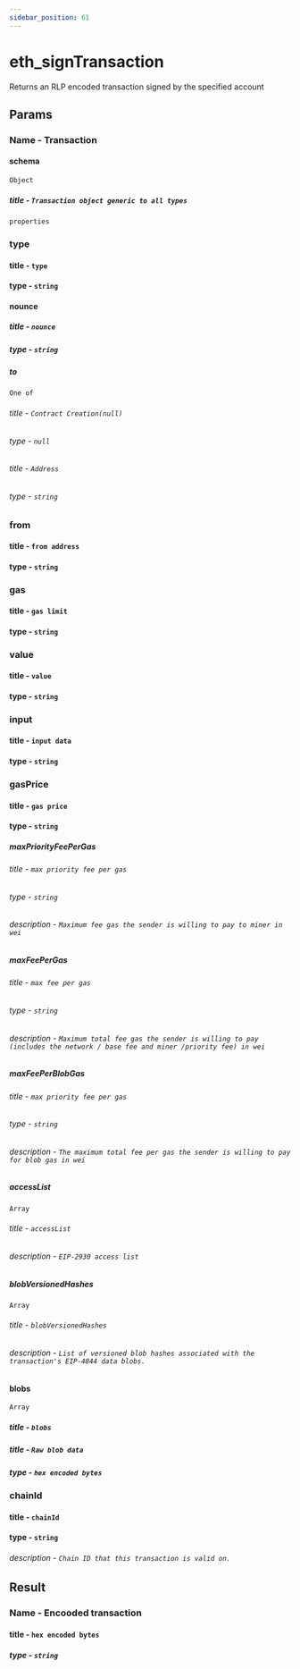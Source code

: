 ```yaml
---
sidebar_position: 61
---
```


# eth_signTransaction

Returns an RLP encoded transaction signed by the specified account

## Params

### Name - Transaction

#### schema 
`Object` 
##### title - `Transaction object generic to all types`

`properties`

### type
#### title - `type`
#### type - `string`

#### nounce
##### title - `nounce`
##### type - `string`

##### to
`One of`
###### title - `Contract Creation(null)`
###### type - `null`
###### title - `Address`
###### type - `string`

### from
#### title - `from address`
#### type - `string`

### gas
#### title - `gas limit`
#### type - `string`

### value
#### title - `value`
#### type - `string`

### input
#### title - `input data`
#### type - `string`

### gasPrice
#### title - `gas price`
#### type - `string`

##### maxPriorityFeePerGas
###### title - `max priority fee per gas`
###### type - `string`
###### description - `Maximum fee gas the sender is willing to pay to miner in wei`

##### maxFeePerGas
###### title - `max fee per gas`
###### type - `string`
###### description - `Maximum total fee gas the sender is willing to pay (includes the network / base fee and miner /priority fee) in wei`

##### maxFeePerBlobGas
###### title - `max priority fee per gas`
###### type - `string`
###### description - `The maximum total fee per gas the sender is willing to pay for blob gas in wei`

##### accessList
`Array`
###### title - `accessList`
###### description - `EIP-2930 access list`

##### blobVersionedHashes
`Array`
###### title - `blobVersionedHashes`
###### description - `List of versioned blob hashes associated with the transaction's EIP-4844 data blobs.`

#### blobs
`Array`
##### title - `blobs`
##### title - `Raw blob data`
##### type - `hex encoded bytes`

### chainId
#### title - `chainId`
#### type - `string`
###### description - `Chain ID that this transaction is valid on.`

## Result

### Name - Encooded transaction

#### title - `hex encoded bytes`
##### type - `string`